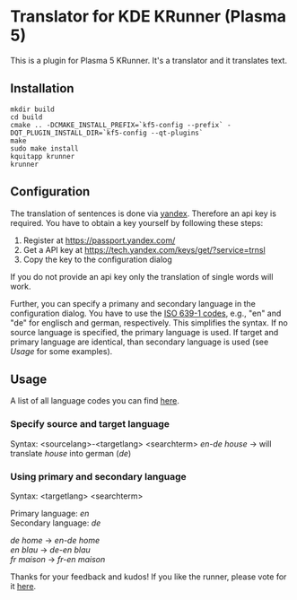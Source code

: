 # Translator for KDE KRunner (Plasma 5)

This is a plugin for Plasma 5 KRunner. It's a translator and it translates text.

## Installation ##
```
mkdir build
cd build
cmake .. -DCMAKE_INSTALL_PREFIX=`kf5-config --prefix` -DQT_PLUGIN_INSTALL_DIR=`kf5-config --qt-plugins`
make 
sudo make install
kquitapp krunner
krunner
```
## Configuration ##

The translation of sentences is done via [yandex](https://translate.yandex.com/). Therefore an api key is required. You have to obtain a key yourself by following these steps:  
1. Register at https://passport.yandex.com/  
2. Get a API key at https://tech.yandex.com/keys/get/?service=trnsl   
3. Copy the key to the configuration dialog  

If you do not provide an api key only the translation of single words will work.

Further, you can specify a primany and secondary language in the configuration dialog. You have to use the [ISO 639-1 codes](https://en.wikipedia.org/wiki/List_of_ISO_639-1_codes), e.g., "en" and "de" for englisch and german, respectively. This simplifies the syntax. If no source language is specified, the primary language is used. If target and primary language are identical, than secondary language is used (see *Usage* for some examples). 



## Usage ##

A list of all language codes you can find [here](https://en.wikipedia.org/wiki/List_of_ISO_639-1_codes).

### Specify source and target language ###
Syntax: \<sourcelang\>-\<targetlang\> \<searchterm\>
*en-de house* → will translate *house* into german (*de*)

### Using primary and secondary language ###
Syntax: \<targetlang\> \<searchterm\>

Primary language: *en*  
Secondary language: *de*  

*de home* → *en-de home*  
*en blau* → *de-en blau*  
*fr maison* → *fr-en maison*  

Thanks for your feedback and kudos! If you like the runner, please vote for it [here](http://kde-apps.org/content/show.php?content=156498).
